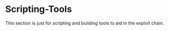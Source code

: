 # Scripting-Tools
This section is just for scripting and building tools to aid in the exploit chain.
